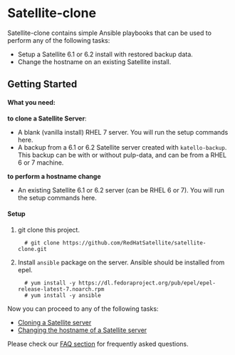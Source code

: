 # Satellite-clone

Satellite-clone contains simple Ansible playbooks that can be used to perform any of the following tasks:
* Setup a Satellite 6.1 or 6.2 install with restored backup data.
* Change the hostname on an existing Satellite install.

## Getting Started

#### What you need: ####

**to clone a Satellite Server**:

  - A blank (vanilla install) RHEL 7 server. You will run the setup commands here.
  - A backup from a 6.1 or 6.2 Satellite server created with `katello-backup`. This backup can be with or without pulp-data, and can be from a RHEL 6 or 7 machine.

**to perform a hostname change**

  - An existing Satellite 6.1 or 6.2 server (can be RHEL 6 or 7). You will run the setup commands here.

#### Setup ####

1. git clone this project.
   ```console
     # git clone https://github.com/RedHatSatellite/satellite-clone.git
   ```

2. Install `ansible` package on the server.  Ansible should be installed from epel.
   ```console
     # yum install -y https://dl.fedoraproject.org/pub/epel/epel-release-latest-7.noarch.rpm
     # yum install -y ansible
   ```

Now you can proceed to any of the following tasks:

 * [Cloning a Satellite server](docs/satellite-clone.md)
 * [Changing the hostname of a Satellite server](docs/satellite-hostname.md)

Please check our [FAQ section](docs/faqs.md) for frequently asked questions.
